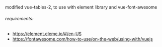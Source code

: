modified vue-tables-2, to use with element library and vue-font-awesome

###### requirements:
- https://element.eleme.io/#/en-US
- https://fontawesome.com/how-to-use/on-the-web/using-with/vuejs
